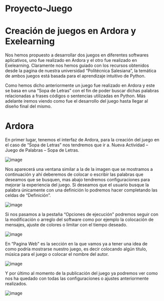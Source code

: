 # Proyecto-Juego

# Creación de juegos en Ardora y Exelearning

Nos hemos propuesto a desarrollar dos juegos en diferentes softwares aplicativos, uno fue realizado en Ardora y el otro fue realizado en Exelearning. Claramente nos hemos guiado con los recursos obtenidos desde la pagina de nuestra universidad “Politécnica Salesiana”, la temática de ambos juegos está basada para el aprendizaje intuitivo de Python.

Como hemos dicho anteriormente un juego fue realizado en Ardora y este se basa en una “Sopa de Letras” con el fin de poder buscar dichas palabras relacionadas a frases códigos o sentencias utilizadas en Python. Más adelante iremos viendo como fue el desarrollo del juego hasta llegar al diseño final del mismo.


# Ardora

En primer lugar, tenemos el interfaz de Ardora, para la creación del juego en el caso de “Sopa de Letras” nos tendremos que ir a. Nueva Actividad – Juego de Palabras – Sopa de Letras.

![image](https://user-images.githubusercontent.com/100182759/155135659-1dc30474-177e-4abe-8627-da922f22aa1f.png)


Nos aparecerá una ventana similar a la de la imagen que se mostramos a continuación y ahí deberemos de colocar o escribir las palabras que deseamos que se busquen, mas abajo tendremos configuraciones para mejorar la experiencia del juego.
Si deseamos que el usuario busque la palabra únicamente con una definición lo podremos hacer completando las celdas de “Definición”.


![image](https://user-images.githubusercontent.com/100182759/155136178-5f6fbd86-696e-477c-a3c7-d9d66dacd6be.png)


Si nos pasamos a la pestaña “Opciones de ejecución" podremos seguir con la modificación o arreglo del software como por ejemplo la colocación de mensajes, ajuste de colores o limitar con el tiempo deseado.


![image](https://user-images.githubusercontent.com/100182759/155136401-19b13c11-e3d1-4687-97a9-8b003fb10748.png)


En “Pagina Web" es la sección en la que vamos ya a tener una idea de como podría mostrarse nuestro juego, es decir colocando algún titulo, música para el juego o colocar el nombre del autor.


![image](https://user-images.githubusercontent.com/100182759/155136675-cdb9f9e9-15a7-4cd8-95e7-dcd9b21a74af.png)


Y por último al momento de la publicación del juego ya podremos ver como nos ha quedado con todas las configuraciones o ajustes anteriormente realizados.


![image](https://user-images.githubusercontent.com/100182759/155136820-e8f3efc5-e44c-4b46-bf52-1c8438cdb959.png)
